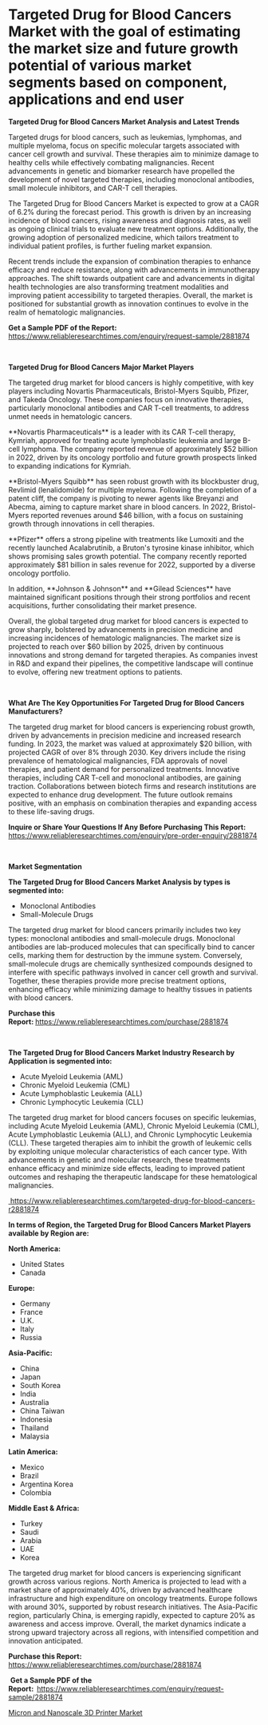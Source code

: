 <p><h1>Targeted Drug for Blood Cancers Market with the goal of estimating the market size and future growth potential of various market segments based on component, applications and end user</h1></p><p><strong>Targeted Drug for Blood Cancers Market Analysis and Latest Trends</strong></p>
<p><p>Targeted drugs for blood cancers, such as leukemias, lymphomas, and multiple myeloma, focus on specific molecular targets associated with cancer cell growth and survival. These therapies aim to minimize damage to healthy cells while effectively combating malignancies. Recent advancements in genetic and biomarker research have propelled the development of novel targeted therapies, including monoclonal antibodies, small molecule inhibitors, and CAR-T cell therapies.</p><p>The Targeted Drug for Blood Cancers Market is expected to grow at a CAGR of 6.2% during the forecast period. This growth is driven by an increasing incidence of blood cancers, rising awareness and diagnosis rates, as well as ongoing clinical trials to evaluate new treatment options. Additionally, the growing adoption of personalized medicine, which tailors treatment to individual patient profiles, is further fueling market expansion.</p><p>Recent trends include the expansion of combination therapies to enhance efficacy and reduce resistance, along with advancements in immunotherapy approaches. The shift towards outpatient care and advancements in digital health technologies are also transforming treatment modalities and improving patient accessibility to targeted therapies. Overall, the market is positioned for substantial growth as innovation continues to evolve in the realm of hematologic malignancies.</p></p>
<p><strong>Get a Sample PDF of the Report:&nbsp;</strong> <a href="https://www.reliableresearchtimes.com/enquiry/request-sample/2881874?utm_campaign=3219&utm_medium=2&utm_source=Github&utm_content=ia&utm_term=12032025&utm_id=targeted-drug-for-blood-cancers">https://www.reliableresearchtimes.com/enquiry/request-sample/2881874</a></p>
<p>&nbsp;</p>
<p><strong>Targeted Drug for Blood Cancers Major Market Players</strong></p>
<p><p>The targeted drug market for blood cancers is highly competitive, with key players including Novartis Pharmaceuticals, Bristol-Myers Squibb, Pfizer, and Takeda Oncology. These companies focus on innovative therapies, particularly monoclonal antibodies and CAR T-cell treatments, to address unmet needs in hematologic cancers.</p><p>**Novartis Pharmaceuticals** is a leader with its CAR T-cell therapy, Kymriah, approved for treating acute lymphoblastic leukemia and large B-cell lymphoma. The company reported revenue of approximately $52 billion in 2022, driven by its oncology portfolio and future growth prospects linked to expanding indications for Kymriah.</p><p>**Bristol-Myers Squibb** has seen robust growth with its blockbuster drug, Revlimid (lenalidomide) for multiple myeloma. Following the completion of a patent cliff, the company is pivoting to newer agents like Breyanzi and Abecma, aiming to capture market share in blood cancers. In 2022, Bristol-Myers reported revenues around $46 billion, with a focus on sustaining growth through innovations in cell therapies.</p><p>**Pfizer** offers a strong pipeline with treatments like Lumoxiti and the recently launched Acalabrutinib, a Bruton's tyrosine kinase inhibitor, which shows promising sales growth potential. The company recently reported approximately $81 billion in sales revenue for 2022, supported by a diverse oncology portfolio.</p><p>In addition, **Johnson & Johnson** and **Gilead Sciences** have maintained significant positions through their strong portfolios and recent acquisitions, further consolidating their market presence.</p><p>Overall, the global targeted drug market for blood cancers is expected to grow sharply, bolstered by advancements in precision medicine and increasing incidences of hematologic malignancies. The market size is projected to reach over $60 billion by 2025, driven by continuous innovations and strong demand for targeted therapies. As companies invest in R&D and expand their pipelines, the competitive landscape will continue to evolve, offering new treatment options to patients.</p></p>
<p>&nbsp;</p>
<p><strong>What Are The Key Opportunities For Targeted Drug for Blood Cancers Manufacturers?</strong></p>
<p><p>The targeted drug market for blood cancers is experiencing robust growth, driven by advancements in precision medicine and increased research funding. In 2023, the market was valued at approximately $20 billion, with projected CAGR of over 8% through 2030. Key drivers include the rising prevalence of hematological malignancies, FDA approvals of novel therapies, and patient demand for personalized treatments. Innovative therapies, including CAR T-cell and monoclonal antibodies, are gaining traction. Collaborations between biotech firms and research institutions are expected to enhance drug development. The future outlook remains positive, with an emphasis on combination therapies and expanding access to these life-saving drugs.</p></p>
<p><strong>Inquire or Share Your Questions If Any Before Purchasing This Report:</strong> <a href="https://www.reliableresearchtimes.com/enquiry/pre-order-enquiry/2881874?utm_campaign=3219&utm_medium=2&utm_source=Github&utm_content=ia&utm_term=12032025&utm_id=targeted-drug-for-blood-cancers">https://www.reliableresearchtimes.com/enquiry/pre-order-enquiry/2881874</a></p>
<p>&nbsp;</p>
<p><strong>Market Segmentation</strong></p>
<p><strong>The Targeted Drug for Blood Cancers Market Analysis by types is segmented into:</strong></p>
<p><ul><li>Monoclonal Antibodies</li><li>Small-Molecule Drugs</li></ul></p>
<p><p>The targeted drug market for blood cancers primarily includes two key types: monoclonal antibodies and small-molecule drugs. Monoclonal antibodies are lab-produced molecules that can specifically bind to cancer cells, marking them for destruction by the immune system. Conversely, small-molecule drugs are chemically synthesized compounds designed to interfere with specific pathways involved in cancer cell growth and survival. Together, these therapies provide more precise treatment options, enhancing efficacy while minimizing damage to healthy tissues in patients with blood cancers.</p></p>
<p><strong>Purchase this Report:&nbsp;</strong><a href="https://www.reliableresearchtimes.com/purchase/2881874?utm_campaign=3219&utm_medium=2&utm_source=Github&utm_content=ia&utm_term=12032025&utm_id=targeted-drug-for-blood-cancers">https://www.reliableresearchtimes.com/purchase/2881874</a></p>
<p>&nbsp;</p>
<p><strong>The Targeted Drug for Blood Cancers Market Industry Research by Application is segmented into:</strong></p>
<p><ul><li>Acute Myeloid Leukemia (AML)</li><li>Chronic Myeloid Leukemia (CML)</li><li>Acute Lymphoblastic Leukemia (ALL)</li><li>Chronic Lymphocytic Leukemia (CLL)</li></ul></p>
<p><p>The targeted drug market for blood cancers focuses on specific leukemias, including Acute Myeloid Leukemia (AML), Chronic Myeloid Leukemia (CML), Acute Lymphoblastic Leukemia (ALL), and Chronic Lymphocytic Leukemia (CLL). These targeted therapies aim to inhibit the growth of leukemic cells by exploiting unique molecular characteristics of each cancer type. With advancements in genetic and molecular research, these treatments enhance efficacy and minimize side effects, leading to improved patient outcomes and reshaping the therapeutic landscape for these hematological malignancies.</p></p>
<p><a href="https://www.reliableresearchtimes.com/targeted-drug-for-blood-cancers-r2881874?utm_campaign=3219&utm_medium=2&utm_source=Github&utm_content=ia&utm_term=12032025&utm_id=targeted-drug-for-blood-cancers">&nbsp;https://www.reliableresearchtimes.com/targeted-drug-for-blood-cancers-r2881874</a></p>
<p><strong>In terms of Region, the Targeted Drug for Blood Cancers Market Players available by Region are:</strong></p>
<p>
    <p> <strong> North America: </strong>
        <ul>
            <li>United States</li>
            <li>Canada</li>
        </ul>
        </p> 
    <p> <strong> Europe: </strong>
        <ul>
            <li>Germany</li>
            <li>France</li>
            <li>U.K.</li>
            <li>Italy</li>
            <li>Russia</li>
        </ul>
        </p> 
    <p> <strong> Asia-Pacific: </strong>
        <ul>
            <li>China</li>
            <li>Japan</li>
            <li>South Korea</li>
            <li>India</li>
            <li>Australia</li>
            <li>China Taiwan</li>
            <li>Indonesia</li>
            <li>Thailand</li>
            <li>Malaysia</li>
        </ul>
        </p> 
    <p> <strong> Latin America: </strong>
        <ul>
            <li>Mexico</li>
            <li>Brazil</li>
            <li>Argentina Korea</li>
            <li>Colombia</li>
        </ul>
        </p> 
    <p> <strong> Middle East & Africa: </strong>
        <ul>
            <li>Turkey</li>
            <li>Saudi</li>
            <li>Arabia</li>
            <li>UAE</li>
            <li>Korea</li>
        </ul>
    </p>
    </p>
<p><p>The targeted drug market for blood cancers is experiencing significant growth across various regions. North America is projected to lead with a market share of approximately 40%, driven by advanced healthcare infrastructure and high expenditure on oncology treatments. Europe follows with around 30%, supported by robust research initiatives. The Asia-Pacific region, particularly China, is emerging rapidly, expected to capture 20% as awareness and access improve. Overall, the market dynamics indicate a strong upward trajectory across all regions, with intensified competition and innovation anticipated.</p></p>
<p><strong>Purchase this Report: </strong><a href="https://www.reliableresearchtimes.com/purchase/2881874?utm_campaign=3219&utm_medium=2&utm_source=Github&utm_content=ia&utm_term=12032025&utm_id=targeted-drug-for-blood-cancers">https://www.reliableresearchtimes.com/purchase/2881874</a></p>
<p>&nbsp;<strong>Get a Sample PDF of the Report:&nbsp;&nbsp;</strong><a href="https://www.reliableresearchtimes.com/enquiry/request-sample/2881874?utm_campaign=3219&utm_medium=2&utm_source=Github&utm_content=ia&utm_term=12032025&utm_id=targeted-drug-for-blood-cancers">https://www.reliableresearchtimes.com/enquiry/request-sample/2881874</a></p>
<p><strong></strong></p>
<p><p><a href="https://github.com/saklpelzami95/Market-Research-Report-List-1/blob/main/micron-and-nanoscale-3d-printer-market.md?utm_campaign=3219&utm_medium=2&utm_source=Github&utm_content=ia&utm_term=12032025&utm_id=targeted-drug-for-blood-cancers">Micron and Nanoscale 3D Printer Market</a></p></p>